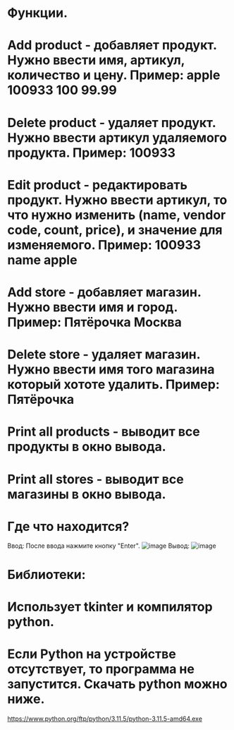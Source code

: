 # Функции. 

# Add product - добавляет продукт. Нужно ввести имя, артикул, количество и цену. Пример: apple 100933 100 99.99
# Delete product - удаляет продукт. Нужно ввести артикул удаляемого продукта. Пример: 100933
# Edit product - редактировать продукт. Нужно ввести артикул, то что нужно изменить (name, vendor code, count, price), и значение для изменяемого. Пример: 100933 name apple
# Add store - добавляет магазин. Нужно ввести имя и город. Пример: Пятёрочка Москва
# Delete store - удаляет магазин. Нужно ввести имя того магазина который хототе удалить. Пример: Пятёрочка
# Print all products - выводит все продукты в окно вывода.
# Print all stores - выводит все магазины в окно вывода.

# Где что находится?
Ввод:
После ввода нажмите кнопку "Enter".
![image](https://github.com/Timofey0603/store/assets/127236837/07c81de7-0ebb-41f6-a9cf-45406ac817f8)
Вывод:
![image](https://github.com/Timofey0603/store/assets/127236837/e998f66c-3b66-4d75-b9c6-3adba955bc1f)

# Библиотеки:
# Использует tkinter и компилятор python.
# Если Python на устройстве отсутствует, то программа не запустится. Скачать python можно ниже.
https://www.python.org/ftp/python/3.11.5/python-3.11.5-amd64.exe


